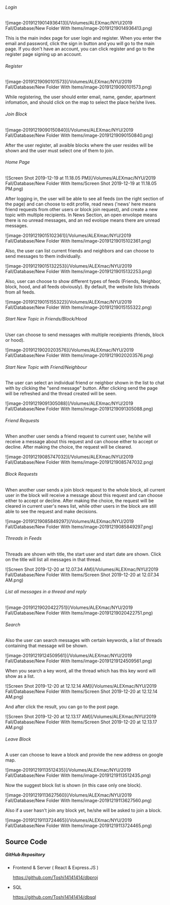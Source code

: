 ###### Login

![image-20191219014936413](/Volumes/ALEXmac/NYU/2019 Fall/Database/New Folder With Items/image-20191219014936413.png)

This is the main index page for user login and register. When you enter the email and password, click the sign in button and you will go to the main page. If you don't have an account, you can click register and go to the register page signing up an account.



###### Register

![image-20191219090101573](/Volumes/ALEXmac/NYU/2019 Fall/Database/New Folder With Items/image-20191219090101573.png)

While registering, the user should enter email, name, gender, apartment infomation, and should click on the map to select the place he/she lives.



###### Join Block

![image-20191219090150840](/Volumes/ALEXmac/NYU/2019 Fall/Database/New Folder With Items/image-20191219090150840.png)

After the user register, all avaible blocks where the user resides will be shown and the user must select one of them to join.



###### Home Page

![Screen Shot 2019-12-19 at 11.18.05 PM](/Volumes/ALEXmac/NYU/2019 Fall/Database/New Folder With Items/Screen Shot 2019-12-19 at 11.18.05 PM.png)

After logging in, the user will be able to see all feeds (on the right section of the page) and can choose to edit profile,  read news ('news' here means friend requests from other users or block join request), and create a new topic with multiple recipients. In News Section, an open envolope means there is no unread messages, and an red evolope means there are unread messages.

![image-20191219015102361](/Volumes/ALEXmac/NYU/2019 Fall/Database/New Folder With Items/image-20191219015102361.png)

Also, the user can list current friends and neighbors and can choose to send messages to them individually.

![image-20191219015132253](/Volumes/ALEXmac/NYU/2019 Fall/Database/New Folder With Items/image-20191219015132253.png)

Also, user can choose to show different types of feeds (Friends, Neighbor, block, hood, and all feeds obviously). By default, the website lists threads from all feeds.

![image-20191219015155322](/Volumes/ALEXmac/NYU/2019 Fall/Database/New Folder With Items/image-20191219015155322.png)





###### Start New Topic in Friends/Block/Hood

User can choose to send messages with multiple receipients (friends, block or hood).

![image-20191219020203576](/Volumes/ALEXmac/NYU/2019 Fall/Database/New Folder With Items/image-20191219020203576.png)



###### Start New Topic with Friend/Neighbour

The user can select  an individual friend or neighbor shown in the list to chat with by clicking the "send message" button. After clicking send the page will be refreshed and the thread created will be seen.

![image-20191219091305088](/Volumes/ALEXmac/NYU/2019 Fall/Database/New Folder With Items/image-20191219091305088.png)

###### Friend Requests

When another user sends a friend request to current user, he/she will receive a message about this request and can choose either to accept or decline. After making the choice, the request will be cleared. 

![image-20191219085747032](/Volumes/ALEXmac/NYU/2019 Fall/Database/New Folder With Items/image-20191219085747032.png)



###### Block Requests

When another user sends a  join block request to the whole block,  all current user in the block will receive a message about this request and can choose either to accept or decline. After making the choice, the request will be cleared in current user's news list, while other users in the block are still able to see the request and make decisions. 

![image-20191219085849297](/Volumes/ALEXmac/NYU/2019 Fall/Database/New Folder With Items/image-20191219085849297.png)



###### Threads in Feeds

Threads are shown with title, the start user and start date are shown. Click on the title will list all messages in that thread.

![Screen Shot 2019-12-20 at 12.07.34 AM](/Volumes/ALEXmac/NYU/2019 Fall/Database/New Folder With Items/Screen Shot 2019-12-20 at 12.07.34 AM.png)



###### List all messages in a thread and reply 

![image-20191219020422751](/Volumes/ALEXmac/NYU/2019 Fall/Database/New Folder With Items/image-20191219020422751.png)





###### Search

Also the user can search messages with certain keywords, a list of threads containing that message will be shown.

![image-20191219124509561](/Volumes/ALEXmac/NYU/2019 Fall/Database/New Folder With Items/image-20191219124509561.png)

When you search a key word, all the thread which has this key word will show as a list.

![Screen Shot 2019-12-20 at 12.12.14 AM](/Volumes/ALEXmac/NYU/2019 Fall/Database/New Folder With Items/Screen Shot 2019-12-20 at 12.12.14 AM.png)

And after click the result, you can go to the post page.

![Screen Shot 2019-12-20 at 12.13.17 AM](/Volumes/ALEXmac/NYU/2019 Fall/Database/New Folder With Items/Screen Shot 2019-12-20 at 12.13.17 AM.png)

###### Leave Block

A user can choose to leave a block and provide the new address on google map.

![image-20191219113512435](/Volumes/ALEXmac/NYU/2019 Fall/Database/New Folder With Items/image-20191219113512435.png)

Now the suggest block list is shown (in this case only one block).

![image-20191219113627560](/Volumes/ALEXmac/NYU/2019 Fall/Database/New Folder With Items/image-20191219113627560.png)

Also if a user hasn't join any block yet, he/she will be asked to join a block.

![image-20191219113724465](/Volumes/ALEXmac/NYU/2019 Fall/Database/New Folder With Items/image-20191219113724465.png)

## Source Code

##### GitHub Repository

* Frontend & Server ( React & Express.JS )

  https://github.com/Toshi14141414/dbproj

* SQL

  https://github.com/Toshi14141414/dbsql